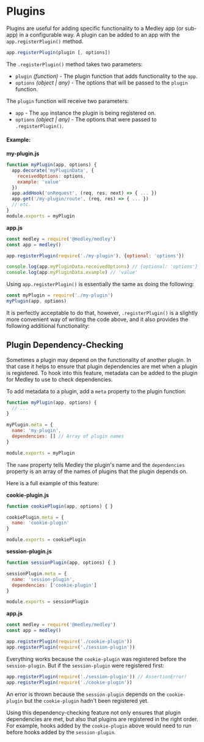 # Plugins

Plugins are useful for adding specific functionality to a Medley app
(or sub-app) in a configurable way. A plugin can be added to an app
with the `app.registerPlugin()` method.

```js
app.registerPlugin(plugin [, options])
```

The `.registerPlugin()` method takes two parameters:

+ `plugin` *(function)* - The plugin function that adds functionality to the `app`.
+ `options` *(object | any)* - The options that will be passed to the `plugin` function.

The `plugin` function will receive two parameters:

+ `app` - The `app` instance the plugin is being registered on.
+ `options` *(object | any)* - The options that were passed to `.registerPlugin()`.

#### Example:

**my-plugin.js**
```js
function myPlugin(app, options) {
  app.decorate('myPluginData', {
    receivedOptions: options,
    example: 'value'
  })
  app.addHook('onRequest', (req, res, next) => { ... })
  app.get('/my-plugin/route', (req, res) => { ... })
  // etc.
}
module.exports = myPlugin
```

**app.js**
```js
const medley = require('@medley/medley')
const app = medley()

app.registerPlugin(require('./my-plugin'), {optional: 'options'})

console.log(app.myPluginData.receivedOptions) // {optional: 'options'}
console.log(app.myPluginData.example) // 'value'
```

Using `app.registerPlugin()` is essentially the same as doing the following:

```js
const myPlugin = require('./my-plugin')
myPlugin(app, options)
```

It is perfectly acceptable to do that, however, `.registerPlugin()` is a
slightly more convenient way of writing the code above, and it also
provides the following additional functionality:


## Plugin Dependency-Checking

Sometimes a plugin may depend on the functionality of another plugin. In that
case it helps to ensure that plugin dependencies are met when a plugin is
registered. To hook into this feature, metadata can be added to the plugin
for Medley to use to check dependencies.

To add metadata to a plugin, add a `meta` property to the plugin function:

```js
function myPlugin(app, options) {
  // ...
}

myPlugin.meta = {
  name: 'my-plugin',
  dependencies: [] // Array of plugin names
}

module.exports = myPlugin
```

The `name` property tells Medley the plugin's name and the `dependencies`
property is an array of the names of plugins that the plugin depends on.

Here is a full example of this feature:

**cookie-plugin.js**
```js
function cookiePlugin(app, options) { }

cookiePlugin.meta = {
  name: 'cookie-plugin'
}

module.exports = cookiePlugin
```

**session-plugin.js**
```js
function sessionPlugin(app, options) { }

sessionPlugin.meta = {
  name: 'session-plugin',
  dependencies: ['cookie-plugin']
}

module.exports = sessionPlugin
```

**app.js**
```js
const medley = require('@medley/medley')
const app = medley()

app.registerPlugin(require('./cookie-plugin'))
app.registerPlugin(require('./session-plugin'))
```

Everything works because the `cookie-plugin` was registered before the
`session-plugin`. But if the `session-plugin` were registered first:

```js
app.registerPlugin(require('./session-plugin')) // AssertionError!
app.registerPlugin(require('./cookie-plugin'))
```

An error is thrown because the `session-plugin` depends on the `cookie-plugin`
but the `cookie-plugin` hadn't been registered yet.

Using this dependency-checking feature not only ensures that plugin
dependencies are met, but also that plugins are registered in the
right order. For example, hooks added by the `cookie-plugin` above
would need to run before hooks added by the `session-plugin`.
